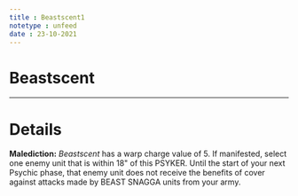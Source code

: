 ```yaml
---
title : Beastscent1
notetype : unfeed
date : 23-10-2021
---
```


# Beastscent

---

# Details

**Malediction:** _Beastscent_ has a warp charge value of 5. If manifested, select one enemy unit that is within 18" of this PSYKER. Until the start of your next Psychic phase, that enemy unit does not receive the benefits of cover against attacks made by BEAST SNAGGA units from your army.